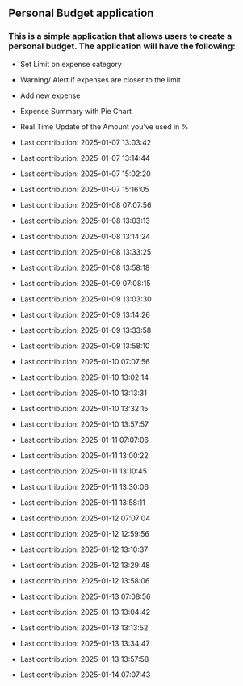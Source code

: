 ## Personal Budget application

### This is a simple application that allows users to create a personal budget. The application will have the following:

- Set Limit on expense category
- Warning/ Alert if expenses are closer to the limit.
- Add new expense
- Expense Summary with Pie Chart
- Real Time Update of the Amount you've used in %

- Last contribution: 2025-01-07 13:03:42
- Last contribution: 2025-01-07 13:14:44
- Last contribution: 2025-01-07 15:02:20
- Last contribution: 2025-01-07 15:16:05
- Last contribution: 2025-01-08 07:07:56
- Last contribution: 2025-01-08 13:03:13
- Last contribution: 2025-01-08 13:14:24
- Last contribution: 2025-01-08 13:33:25
- Last contribution: 2025-01-08 13:58:18
- Last contribution: 2025-01-09 07:08:15
- Last contribution: 2025-01-09 13:03:30
- Last contribution: 2025-01-09 13:14:26
- Last contribution: 2025-01-09 13:33:58
- Last contribution: 2025-01-09 13:58:10
- Last contribution: 2025-01-10 07:07:56
- Last contribution: 2025-01-10 13:02:14
- Last contribution: 2025-01-10 13:13:31
- Last contribution: 2025-01-10 13:32:15
- Last contribution: 2025-01-10 13:57:57
- Last contribution: 2025-01-11 07:07:06
- Last contribution: 2025-01-11 13:00:22
- Last contribution: 2025-01-11 13:10:45
- Last contribution: 2025-01-11 13:30:06
- Last contribution: 2025-01-11 13:58:11
- Last contribution: 2025-01-12 07:07:04
- Last contribution: 2025-01-12 12:59:56
- Last contribution: 2025-01-12 13:10:37
- Last contribution: 2025-01-12 13:29:48
- Last contribution: 2025-01-12 13:58:06
- Last contribution: 2025-01-13 07:08:56
- Last contribution: 2025-01-13 13:04:42
- Last contribution: 2025-01-13 13:13:52
- Last contribution: 2025-01-13 13:34:47
- Last contribution: 2025-01-13 13:57:58
- Last contribution: 2025-01-14 07:07:43
